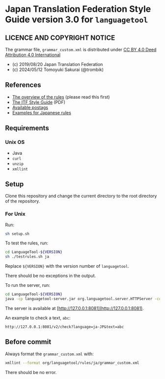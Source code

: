 # Japan Translation Federation Style Guide version 3.0 for `languagetool`

## LICENCE AND COPYRIGHT NOTICE

The grammar file, `grammar_custom.xml` is distributed under [CC BY 4.0 Deed Attribution 4.0 International](https://creativecommons.org/licenses/by/4.0/)

* (c) 2019/08/20 Japan Translation Federation
* (c) 2024/05/12 Tomoyuki Sakurai (@trombik)

## References

* [The overview of the rules](https://dev.languagetool.org/development-overview) (please read this first)
* [The ITF Style Guide](https://www.jtf.jp/pdf/jtf_style_guide.pdf) (PDF)
* [Available postags](https://github.com/lucene-gosen/lucene-gosen/blob/5e8465e1b762bc877dfe836951ace723a331aae0/example/stoptags_ja.txt)
* [Examples for Japanese rules](https://github.com/languagetool-org/languagetool/blob/1c6058be324617a4e57dc83d528c397de6950ae4/languagetool-language-modules/ja/src/main/resources/org/languagetool/rules/ja/grammar.xml)

## Requirements

### Unix OS

* Java
* `curl`
* `unzip`
* `xmllint`

## Setup

Clone this repository and change the current directory to the root directory
of the repository.

### For Unix

Run:

```sh
sh setup.sh
```

To test the rules, run:

```sh
cd LanguageTool-${VERSION}
sh ./testrules.sh ja
```

Replace `${VERSION}` with the version number of `languagetool`.

There should be no exceptions in the output.

To run the server, run:

```sh
cd LanguageTool-${VERSION}
java -cp languagetool-server.jar org.languagetool.server.HTTPServer -config server.properties -port 8081 -allow-origin -v
```

The server is available at [http://127.0.0.1:8081](http://127.0.0.1:8081).

An example to check a text, `abc`:

```text
http://127.0.0.1:8081/v2/check?language=ja-JP&text=abc
```

## Before commit

Always format the `grammar_custom.xml` with:

```sh
xmllint --format org/languagetool/rules/ja/grammar_custom.xml
```

There should be no error.
